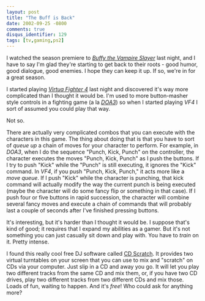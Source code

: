 ```yaml
---
layout: post
title: "The Buff is Back"
date: 2002-09-25 -0800
comments: true
disqus_identifier: 129
tags: [tv,gaming,ps2]
---
```

I watched the season premiere to [*Buffy the Vampire
Slayer*](http://www.buffy.com) last night, and I have to say I'm glad
they're starting to get back to their roots - good humor, good dialogue,
good enemies. I hope they can keep it up. If so, we're in for a great
season.

 I started playing [*Virtua Fighter
4*](http://www.amazon.com/exec/obidos/ASIN/B00005Y1BG/mhsvortex) last
night and discovered it's way more complicated than I thought it would
be. I'm used to more button-masher style controls in a fighting game (a
la
[*DOA3*](http://www.amazon.com/exec/obidos/ASIN/B00005O0I3/mhsvortex))
so when I started playing *VF4* I sort of assumed you could play that
way.

 Not so.

 There are actually very complicated combos that you can execute with
the characters in this game. The thing about doing that is that you have
to sort of *queue up* a chain of moves for your character to perform.
For example, in *DOA3*, when I do the sequence "Punch, Kick, Punch" on
the controller, the character executes the moves "Punch, Kick, Punch" as
I push the buttons. If I try to push "Kick" while the "Punch" is still
executing, it ignores the "Kick" command. In *VF4*, if you push "Punch,
Kick, Punch," it acts more like a *move queue*. If I push "Kick" while
the character is punching, that kick command will actually modify the
way the current punch is being executed (maybe the character will do
some fancy flip or something in that case). If I push four or five
buttons in rapid succession, the character will combine several fancy
moves and execute a chain of commands that will probably last a couple
of seconds after I've finished pressing buttons.

 It's interesting, but it's harder than I thought it would be. I suppose
that's kind of good; it requires that I expand my abilities as a gamer.
But it's not something you can just casually sit down and play with. You
have to *train* on it. Pretty intense.

 I found this really cool free DJ software called [CD
Scratch](http://www.cdscratch.com). It provides two virtual turntables
on your screen that you can use to mix and "scratch" on CDs via your
computer. Just slip in a CD and away you go. It will let you play two
different tracks from the same CD and mix them, or, if you have two CD
drives, play two different tracks from two different CDs and mix those.
Loads of fun, waiting to happen. And it's *free*! Who could ask for
anything more?
